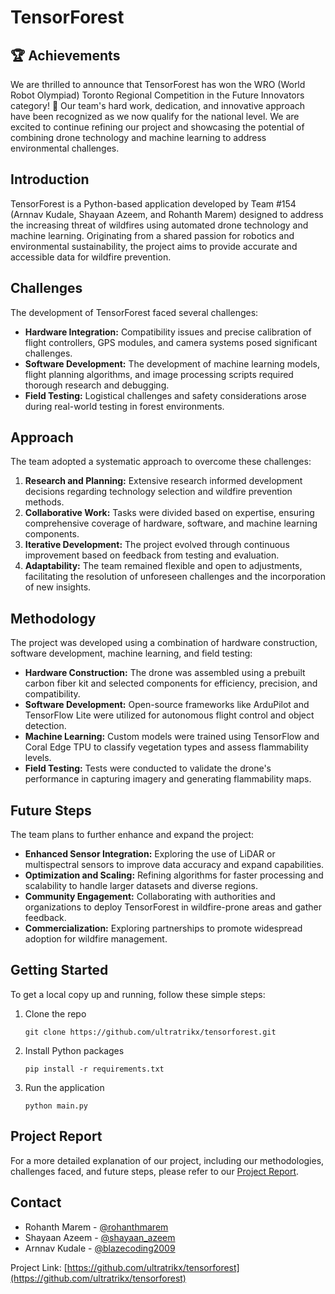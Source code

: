 # TensorForest

## 🏆 Achievements

We are thrilled to announce that TensorForest has won the WRO (World Robot Olympiad) Toronto Regional Competition in the Future Innovators category! 🎉 Our team's hard work, dedication, and innovative approach have been recognized as we now qualify for the national level. We are excited to continue refining our project and showcasing the potential of combining drone technology and machine learning to address environmental challenges.

## Introduction

TensorForest is a Python-based application developed by Team #154 (Arnnav Kudale, Shayaan Azeem, and Rohanth Marem) designed to address the increasing threat of wildfires using automated drone technology and machine learning. Originating from a shared passion for robotics and environmental sustainability, the project aims to provide accurate and accessible data for wildfire prevention.

## Challenges

The development of TensorForest faced several challenges:

- **Hardware Integration:** Compatibility issues and precise calibration of flight controllers, GPS modules, and camera systems posed significant challenges.
- **Software Development:** The development of machine learning models, flight planning algorithms, and image processing scripts required thorough research and debugging.
- **Field Testing:** Logistical challenges and safety considerations arose during real-world testing in forest environments.

## Approach

The team adopted a systematic approach to overcome these challenges:

1. **Research and Planning:** Extensive research informed development decisions regarding technology selection and wildfire prevention methods.
2. **Collaborative Work:** Tasks were divided based on expertise, ensuring comprehensive coverage of hardware, software, and machine learning components.
3. **Iterative Development:** The project evolved through continuous improvement based on feedback from testing and evaluation.
4. **Adaptability:** The team remained flexible and open to adjustments, facilitating the resolution of unforeseen challenges and the incorporation of new insights.

## Methodology

The project was developed using a combination of hardware construction, software development, machine learning, and field testing:

- **Hardware Construction:** The drone was assembled using a prebuilt carbon fiber kit and selected components for efficiency, precision, and compatibility.
- **Software Development:** Open-source frameworks like ArduPilot and TensorFlow Lite were utilized for autonomous flight control and object detection.
- **Machine Learning:** Custom models were trained using TensorFlow and Coral Edge TPU to classify vegetation types and assess flammability levels.
- **Field Testing:** Tests were conducted to validate the drone's performance in capturing imagery and generating flammability maps.

## Future Steps

The team plans to further enhance and expand the project:

- **Enhanced Sensor Integration:** Exploring the use of LiDAR or multispectral sensors to improve data accuracy and expand capabilities.
- **Optimization and Scaling:** Refining algorithms for faster processing and scalability to handle larger datasets and diverse regions.
- **Community Engagement:** Collaborating with authorities and organizations to deploy TensorForest in wildfire-prone areas and gather feedback.
- **Commercialization:** Exploring partnerships to promote widespread adoption for wildfire management.

## Getting Started

To get a local copy up and running, follow these simple steps:

1. Clone the repo
   ```
   git clone https://github.com/ultratrikx/tensorforest.git
   ```
2. Install Python packages
   ```
   pip install -r requirements.txt
   ```
3. Run the application
   ```
   python main.py
   ```
   
## Project Report

For a more detailed explanation of our project, including our methodologies, challenges faced, and future steps, please refer to our [Project Report](https://docs.google.com/document/d/1PV5ZpG2WwoIyRysXYlh5ybRF15F8jOGm3pBe-vCCmi0/edit?usp=sharing).


## Contact

- Rohanth Marem - [@rohanthmarem](https://twitter.com/rohanthmarem)
- Shayaan Azeem - [@shayaan_azeem](https://twitter.com/shayaan_azeem)
- Arnnav Kudale - [@blazecoding2009](https://github.com/blazecoding2009)

Project Link: [https://github.com/ultratrikx/tensorforest](https://github.com/ultratrikx/tensorforest)

